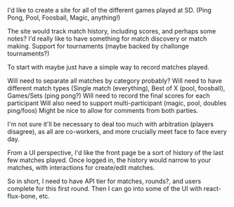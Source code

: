 
I'd like to create a site for all of the different games played at SD. (Ping Pong, Pool, Foosball, Magic, anything!)

The site would track match history, including scores, and perhaps some notes?
I'd really like to have something for match discovery or match making.
Support for tournaments (maybe backed by challonge tournaments?)

To start with maybe just have a simple way to record matches played.

Will need to separate all matches by category probably? 
Will need to have different match types (Single match (everything), Best of X (pool, foosball), Games/Sets (ping pong?)
Will need to record the final scores for each participant
Will also need to support multi-participant (magic, pool, doubles ping/foos)
Might be nice to allow for comments from both parties.

I'm not sure it'll be necessary to deal too much with arbitration (players disagree), as all are co-workers, and more
crucially meet face to face every day.

From a UI perspective, I'd like the front page be a sort of history of the last few matches played.
Once logged in, the history would narrow to your matches, with interactions for create/edit matches.

So in short, I need to have API tier for matches, rounds?, and users complete for this first round.
Then I can go into some of the UI with react-flux-bone, etc.





